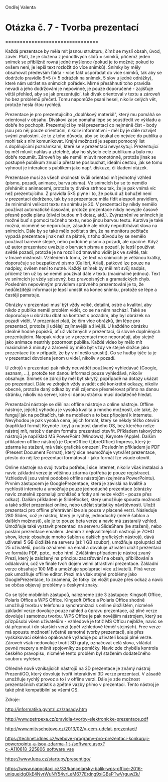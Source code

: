 Ondřej Valenta

# Otázka č. 7 - Tvorba prezentací
================================

Každá prezentace by měla mít jasnou strukturu, čímž se myslí obsah,
úvod, závěr. Platí, že je složena z jednotlivých slidů = snímků, přičemž
jeden snímek se přibližně rovná jedné myšlence (pokud je to možné; pokud
to ovšem není, je lepší text rozložit do více snímků). Snímky by měly
obsahovat především fakta - více fakt uspořádat do více snímků, tak aby
se dodrželo pravidlo 5×5 (= 5 odrážek na snímek, 5 slov u jedné
odrážky), které nám udržet na snímcích pořádek. Mírné přesáhnutí toho
pravidla nevadí a jeho dodržování je nepovinné, je pouze doporučené -
zajišťuje větší přehled, aby se jak prezentující, tak divák orientoval
v textu a zároveň ho bez problémů přečetl. Tomu napomůže psaní hesel,
nikoliv celých vět, protože hesla čtou rychleji.

Prezentace je pro prezentujícího „doplňkový materiál", který mu pomáhá
se orientovat v obsahu. Divákovi zase pomáhá lépe se soustředit ve
výkladu a dobře ho pochopit. Prezentující by měl prezentaci co nejméně
číst - body jsou pro něj pouze orientační, nikoliv informativní - měl
by je dále rozvíjet svými znalostmi. Je to z toho důvodu, aby se koukal
co nejvíce do publika a mohl tak s ním komunikovat. Krajní možností je
sepsat pomocný list s doplňujícími poznámkami, které se v prezentaci
nevyskytují. Prezentující by měl mluvit nahlas a zřetelně, aby ho
slyšelo celé publikum a bylo mu dobře rozumět. Zároveň by ale neměl
mluvit monotónně, protože jinak se postupně publikum znudí a přestane
poslouchat, ideální cestou, jak se tomu vyhnout je interakce s publikem
jako např. diskuze, či kladení otázek.

Prezentace musí za všech okolností kvůli orientaci mít jednotný vzhled
(písmo, pozadí, animace, barva písma). Ve snímcích by se to nemělo
přehánět s animacemi, protože ty diváka strhnou tak, že je pak vnímá víc
než prezentujícího. Z pravidla 5×5 plyne i to, že pokud už bohužel není
v prezentaci dodrženo, tak by se prezentace měla řídit alespoň
pravidlem, že minimální velikost textu na snímku je 20. V prezentaci by
nikdy nemělo používat automatické časování, protože prezentace nikdy
nevyjde časově přesně podle plánu (diváci budou mít dotaz, atd.).
Zvýraznění ve snímcích je možné buď s pomocí tučného textu, nebo jinou
barvou textu. Kurzíva je také možná, nicméně se neporučuje, zásadně ale
nikdy nepodtrhávat slova na snímcích. Dále by se také mělo počítat
s tím, že na monitoru počítače vypadá prezentace jinak než na plátně,
z toho důvodu by se nemělo používat barevně stejné, nebo podobné písmo a
pozadí, ale opačné. Když už autor prezentace uvažuje o barvách písma a
pozadí, je lepší používat světlé pozadí, protože je na rozdíl od tmavého
vidět jak ve světlé, tak v tmavé místnosti. Vzhledem k tomu, že text na
snímcích je většinou krátký, doporučuje se bezpatkové písmo (Calibri,
Arial), patkové lze pouze na nadpisy, ovšem není to nutné. Každý snímek
by měl mít svůj nadpis, přičemž ten už by se neměl používat dále v textu
(maximálně jednou). Text ve snímcích je vždy spisovný, bez pravopisných
a gramatických chyb. Posledním nepovinným pravidlem správného
prezentování je to, že nedůležitější informaci je lepší umístit na konec
snímku, protože se lépe a častěji pamatuje.

Obrázky v prezentaci musí být vždy velké, detailní, ostré a kvalitní,
aby nikdo z publika neměl problém vidět, co se na něm nachází. Také se
doporučuje u obrázku dbát na kontrast s pozadím, aby byl obrázek na
pozadí vidět. V prezentaci platí, že čím více obrázků, tím lépe pro
prezentaci, protože ji udělají zajímavější a živější. U každého obrázku
ideálně hodně popisků, ať už vložených v prezentaci, či slovně
doplněných prezentujícím. Naopak videa se v prezentaci moc neporučují,
aby stejně jako animace nestrhly pozornost publika. Každé video by mělo
mít maximálně 3 minuty a zároveň by mělo být vždy ve stejné složce jako
prezentace (to v případě, že by v ní nešlo spustit). Co se hudby týče ta
je v prezentaci dovolena jenom u videí, nikoliv v pozadí.

U zdrojů v prezentaci pak nikdy neuvádět používaný vyhledávač (Google,
seznam, ...), protože ten danou informaci pouze vyhledává, nikoliv
obsahuje. Snímek se zdroji by měl být skrytý, popřípadě na dotazy ukázat
po prezentaci. Dále ve zdrojích vždy uvádět celé konkrétní odkazy,
nikoliv obecné, protože daný odkaz by měl zájemce přesměrovat přímo na
danou stránku, nikoliv na server, kde si danou stránku musí dodatečně
hledat.

Prezentační nástroje se dělí na: offline nástroje a online nástroje.
Offline nástroje, jejichž výhodou je vysoká kvalita a mnoho možností,
ale také, že fungují jak na počítačích, tak na mobilech a to bez
připojení k internetu. Nevýhodou je pak vysoká cena, jejich formát,
který se někdy těžko otevírá (například formát Keynote .key) a nutnost
daného OS, bez kterého nelze nástroj mít, natož v daném formátu
prezentaci otevřít. Příkladem takovýchto nástrojů je například MS
PowerPoint (Windows), Keynote (Apple). Dalším příkladem offline nástrojů
je OpenOffice (LibreOffice) Impress, který je zdarma ke stažení, má však
grafická omezení. Posledním příkladem je PDF (Present Document Format),
který sice neumožňuje vytvářet prezentace, přesto do něj lze prezentaci
formátovat - jako formát lze všude otevřít.

Online nástroje na svoji tvorbu potřebují sice internet, nikoliv však
instalaci a navíc základní verze je většinou zdarma (potřeba je pouze
registrace). Vzhledově jsou velmi podobné offline nástrojům (zejména
PowerPointu). Prvním zástupcem je GooglePrezentace, která je závislá na
kvalitě a rychlosti internetu a umožňuje pouze jednoduché prezentace
(obrázky navíc znatelně zpomalují prohlížeč a fotky ani nelze vložit -
pouze přes odkaz). Dalším příkladem je SlideRocket, který umožňuje
spousta možností a také sdílet prezentaci online, nebo udělat statistiky
návštěvnosti. Uložit prezentaci pro offline přehrávání lze ale pouze v
placené verzi. Následuje 280 Slides, což je nástroj, který je rychlý,
jednoduchý (méně šablon a dalších možností), ale je to pouze beta verze
a navíc má zastaralý vzhled. Umožňuje také vystavit prezentaci na
serveru SlideShare (ke stažení), nebo poslání prezentace emailem. Jedním
z nejkvalitnějších nástrojů je ZOHO show, která: obsahuje mnoho šablon a
dalších grafických nástrojů, dává uživateli 5 GB úložiště na serveru (až
1 GB soubor), umožňuje spolupráci až 25 uživatelů, posílá oznámení na
email a dovoluje uživateli uložit prezentaci ve formátu PDF, pptx., nebo
html. Zvláštním případem je nástroj zvaný Prezi, který je založený na
principu zaostřování na obsah, přibližování a oddalování, což ve finále
tvoří dojem velmi atraktivní prezentace. Základní verze obsahuje 100 MB
a umožňuje spolupráci více uživatelů. Plná verze pak umožňuje offline
editor. Prezi má však stejné problémy jako GooglePrezentace, to znamená,
že fotky lze vložit pouze přes odkaz a navíc se občas objevují problémy
s českými znaky.

Co se týče mobilních zástupců, nalezneme zde 3 zástupce: Kingsoft
Office, Polaris Office a WPS Office. Kingsoft Office a Polaris Office
shodně umožňují tvorbu v telefonu a synchronizaci s online úložištěm,
nicméně základní verze dovoluje pouze náhled a úpravu prezentace, až
plné verze dovoluje i samotnou tvorbu. WPS Office je pak novějším
nástrojem, který se přizpůsobí všem uživatelům - vzhledově je totiž MS
Officu nejblíže, navíc se dá přepnout i do starších verzí (opět
vzhledově téměř stejných). Free verze má spoustu možností (včetně
samotné tvorby prezentací), ale přes vyskakovací okénko opakovaně
vyžaduje po uživateli koupi plné verze. Zároveň však nedovoluje tvořit
3D grafy, označovat celá slova, vkládat pevné mezery a měnit spojovníky
za pomlčky. Navíc zde chyběla kontrola českého pravopisu, nicméně tento
problém byl stažením dodatečného souboru vyřešen.

Ohledně nově vznikajících nástrojů na 3D prezentace je známý nástroj
PrezentiGO, který dovoluje tvořit interaktivní 3D verze prezentací.
V zásadě umožňuje rychlý provoz a to i v offline verzi. Dále je zde
možnost prezentačních statistik a zpětné vazby přímo v prezentaci. Tento
nástroj je také plně kompatibilní se všemi OS.

Zdroje:

<http://informatika.gymtri.cz/zasady.htm>

<http://www.petrpexa.cz/pravidla-tvorby-elektronicke-prezentace.pdf>

<http://www.mitvsehotovo.cz/2013/02/v-cem-udelat-prezentaci/>

<https://technet.idnes.cz/webove-programy-pro-prezentaci-konkuruji-powerpointu-a-jsou-zdarma-1it-/software.aspx?c=A110618_225806_software_vse>

<https://www.lupa.cz/startupy/presentigo/>

<https://www.napocitaci.cz/33/kancelarsky-balik-wps-office-2016-uniqueidgOkE4NvrWuNY54vrLeM677Erdng9xiGBsPTwVrguwZk/>
